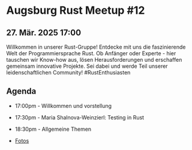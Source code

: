 # Augsburg Rust Meetup #12

## 27. Mär. 2025 17:00

Willkommen in unserer Rust-Gruppe! Entdecke mit uns die faszinierende Welt der Programmiersprache Rust. Ob Anfänger oder Experte - hier tauschen wir Know-how aus, lösen Herausforderungen und erschaffen gemeinsam innovative Projekte. Sei dabei und werde Teil unserer leidenschaftlichen Community! #RustEnthusiasten

## Agenda
- 17:00pm - Willkommen und vorstellung
- 17:30pm - Maria Shalnova-Weinzierl: Testing in Rust
- 18:30pm - Allgemeine Themen

- [Fotos](./MeetupFotos12.md)